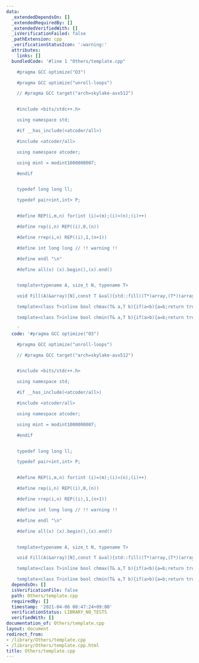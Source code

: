 ```yaml
---
data:
  _extendedDependsOn: []
  _extendedRequiredBy: []
  _extendedVerifiedWith: []
  _isVerificationFailed: false
  _pathExtension: cpp
  _verificationStatusIcon: ':warning:'
  attributes:
    links: []
  bundledCode: '#line 1 "Others/template.cpp"

    #pragma GCC optimize("O3")

    #pragma GCC optimize("unroll-loops")

    // #pragma GCC target("arch=skylake-avx512")


    #include <bits/stdc++.h>

    using namespace std;

    #if __has_include(<atcoder/all>)

    #include <atcoder/all>

    using namespace atcoder;

    using mint = modint1000000007;

    #endif


    typedef long long ll;

    typedef pair<int,int> P;


    #define REP(i,m,n) for(int (i)=(m);(i)<(n);(i)++)

    #define rep(i,n) REP((i),0,(n))

    #define rrep(i,n) REP((i),1,(n+1))

    #define int long long // !! warning !!

    #define endl "\n"

    #define all(x) (x).begin(),(x).end()


    template<typename A, size_t N, typename T>

    void Fill(A(&array)[N],const T &val){std::fill((T*)array,(T*)(array+N),val);}

    template<class T>inline bool chmax(T& a,T b){if(a<b){a=b;return true;}return false;};

    template<class T>inline bool chmin(T& a,T b){if(a>b){a=b;return true;}return false;};

    '
  code: '#pragma GCC optimize("O3")

    #pragma GCC optimize("unroll-loops")

    // #pragma GCC target("arch=skylake-avx512")


    #include <bits/stdc++.h>

    using namespace std;

    #if __has_include(<atcoder/all>)

    #include <atcoder/all>

    using namespace atcoder;

    using mint = modint1000000007;

    #endif


    typedef long long ll;

    typedef pair<int,int> P;


    #define REP(i,m,n) for(int (i)=(m);(i)<(n);(i)++)

    #define rep(i,n) REP((i),0,(n))

    #define rrep(i,n) REP((i),1,(n+1))

    #define int long long // !! warning !!

    #define endl "\n"

    #define all(x) (x).begin(),(x).end()


    template<typename A, size_t N, typename T>

    void Fill(A(&array)[N],const T &val){std::fill((T*)array,(T*)(array+N),val);}

    template<class T>inline bool chmax(T& a,T b){if(a<b){a=b;return true;}return false;};

    template<class T>inline bool chmin(T& a,T b){if(a>b){a=b;return true;}return false;};'
  dependsOn: []
  isVerificationFile: false
  path: Others/template.cpp
  requiredBy: []
  timestamp: '2021-04-06 08:47:24+09:00'
  verificationStatus: LIBRARY_NO_TESTS
  verifiedWith: []
documentation_of: Others/template.cpp
layout: document
redirect_from:
- /library/Others/template.cpp
- /library/Others/template.cpp.html
title: Others/template.cpp
---
```

